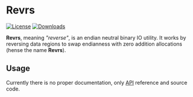 # Revrs

[![License](https://img.shields.io/badge/License-MIT-blue.svg)](License.md) [![Downloads](https://img.shields.io/github/downloads/ArchLeaders/Revrs/total)](https://github.com/ArchLeaders/Revrs/releases)

**Revrs**, meaning *"reverse"*, is an endian neutral binary IO utility. It works by reversing data regions to swap endianness with zero addition allocations (hense the name **Revrs**).

## Usage

Currently there is no proper documentation, only [API](https://archleaders.github.io/Revrs/api) reference and source code.